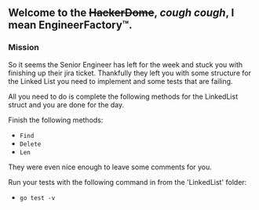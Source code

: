 ## Welcome to the ~~HackerDome~~, _cough_ _cough_, I mean EngineerFactory&trade;. 

### Mission

So it seems the Senior Engineer has left for the week and stuck you with finishing up their jira ticket. Thankfully they left you with some structure for the Linked List you need to implement and some tests that are failing.

All you need to do is complete the following methods for the LinkedList struct and you are done for the day.

Finish the following methods:
- `Find`
- `Delete`
- `Len`

They were even nice enough to leave some comments for you. 

Run your tests with the following command in from the 'LinkedList' folder:

- `go test -v`